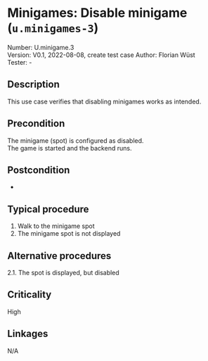 # Minigames: Disable minigame (`u.minigames-3`)

Number: U.minigame.3  
Version: V0.1, 2022-08-08, create test case
Author: Florian Wüst  
Tester: -  

## Description

This use case verifies that disabling minigames works as intended.

## Precondition

The minigame (spot) is configured as disabled.  
The game is started and the backend runs.

## Postcondition

-

## Typical procedure

1. Walk to the minigame spot
2. The minigame spot is not displayed

## Alternative procedures

2.1. The spot is displayed, but disabled

## Criticality

High

## Linkages

N/A
